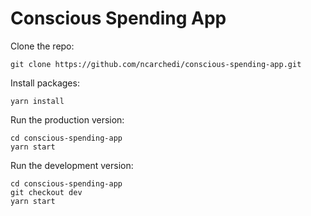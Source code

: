 # Conscious Spending App

Clone the repo:

```
git clone https://github.com/ncarchedi/conscious-spending-app.git
```

Install packages:

```
yarn install
```

Run the production version:

```
cd conscious-spending-app
yarn start
```

Run the development version:

```
cd conscious-spending-app
git checkout dev
yarn start
```
